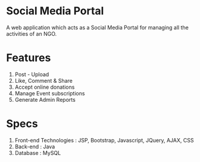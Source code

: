 # Social Media Portal

A web application which acts as a Social Media Portal for managing all the activities of an NGO.

# Features
1. Post - Upload
2. Like, Comment & Share
3. Accept online donations
4. Manage Event subscriptions
5. Generate Admin Reports

# Specs

1. Front-end Technologies : JSP, Bootstrap, Javascript, JQuery, AJAX, CSS
2. Back-end : Java
3. Database : MySQL

